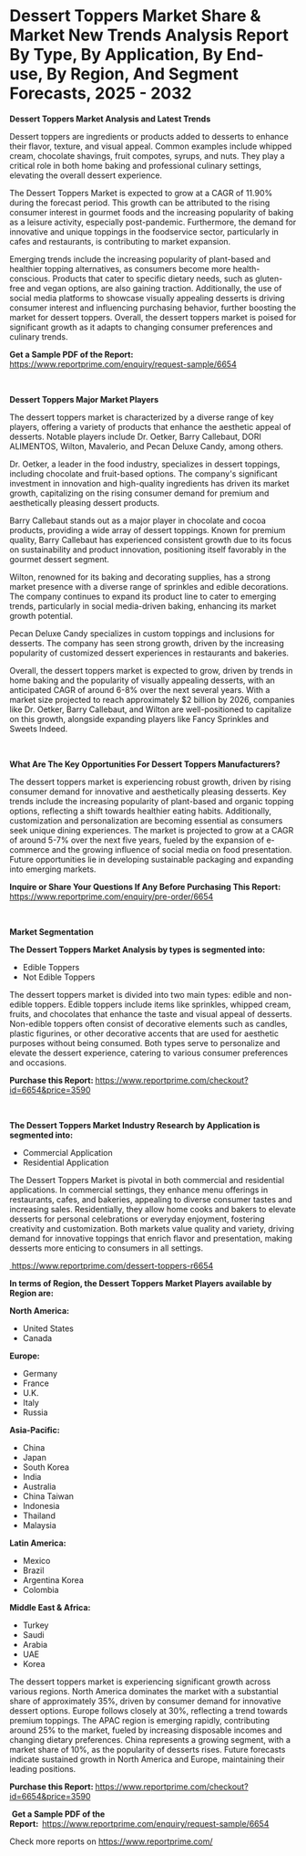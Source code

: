 <p><h1>Dessert Toppers Market Share & Market New Trends Analysis Report By Type, By Application, By End-use, By Region, And Segment Forecasts, 2025 - 2032</h1></p><p><strong>Dessert Toppers Market Analysis and Latest Trends</strong></p>
<p><p>Dessert toppers are ingredients or products added to desserts to enhance their flavor, texture, and visual appeal. Common examples include whipped cream, chocolate shavings, fruit compotes, syrups, and nuts. They play a critical role in both home baking and professional culinary settings, elevating the overall dessert experience. </p><p>The Dessert Toppers Market is expected to grow at a CAGR of 11.90% during the forecast period. This growth can be attributed to the rising consumer interest in gourmet foods and the increasing popularity of baking as a leisure activity, especially post-pandemic. Furthermore, the demand for innovative and unique toppings in the foodservice sector, particularly in cafes and restaurants, is contributing to market expansion. </p><p>Emerging trends include the increasing popularity of plant-based and healthier topping alternatives, as consumers become more health-conscious. Products that cater to specific dietary needs, such as gluten-free and vegan options, are also gaining traction. Additionally, the use of social media platforms to showcase visually appealing desserts is driving consumer interest and influencing purchasing behavior, further boosting the market for dessert toppers. Overall, the dessert toppers market is poised for significant growth as it adapts to changing consumer preferences and culinary trends.</p></p>
<p><strong>Get a Sample PDF of the Report:&nbsp;</strong> <a href="https://www.reportprime.com/enquiry/request-sample/6654?utm_campaign=3568&utm_medium=2&utm_source=Github&utm_content=ia&utm_term=19032025&utm_id=dessert-toppers">https://www.reportprime.com/enquiry/request-sample/6654</a></p>
<p>&nbsp;</p>
<p><strong>Dessert Toppers Major Market Players</strong></p>
<p><p>The dessert toppers market is characterized by a diverse range of key players, offering a variety of products that enhance the aesthetic appeal of desserts. Notable players include Dr. Oetker, Barry Callebaut, DORI ALIMENTOS, Wilton, Mavalerio, and Pecan Deluxe Candy, among others.</p><p>Dr. Oetker, a leader in the food industry, specializes in dessert toppings, including chocolate and fruit-based options. The company's significant investment in innovation and high-quality ingredients has driven its market growth, capitalizing on the rising consumer demand for premium and aesthetically pleasing dessert products.</p><p>Barry Callebaut stands out as a major player in chocolate and cocoa products, providing a wide array of dessert toppings. Known for premium quality, Barry Callebaut has experienced consistent growth due to its focus on sustainability and product innovation, positioning itself favorably in the gourmet dessert segment.</p><p>Wilton, renowned for its baking and decorating supplies, has a strong market presence with a diverse range of sprinkles and edible decorations. The company continues to expand its product line to cater to emerging trends, particularly in social media-driven baking, enhancing its market growth potential.</p><p>Pecan Deluxe Candy specializes in custom toppings and inclusions for desserts. The company has seen strong growth, driven by the increasing popularity of customized dessert experiences in restaurants and bakeries.</p><p>Overall, the dessert toppers market is expected to grow, driven by trends in home baking and the popularity of visually appealing desserts, with an anticipated CAGR of around 6-8% over the next several years. With a market size projected to reach approximately $2 billion by 2026, companies like Dr. Oetker, Barry Callebaut, and Wilton are well-positioned to capitalize on this growth, alongside expanding players like Fancy Sprinkles and Sweets Indeed.</p></p>
<p>&nbsp;</p>
<p><strong>What Are The Key Opportunities For Dessert Toppers Manufacturers?</strong></p>
<p><p>The dessert toppers market is experiencing robust growth, driven by rising consumer demand for innovative and aesthetically pleasing desserts. Key trends include the increasing popularity of plant-based and organic topping options, reflecting a shift towards healthier eating habits. Additionally, customization and personalization are becoming essential as consumers seek unique dining experiences. The market is projected to grow at a CAGR of around 5-7% over the next five years, fueled by the expansion of e-commerce and the growing influence of social media on food presentation. Future opportunities lie in developing sustainable packaging and expanding into emerging markets.</p></p>
<p><strong>Inquire or Share Your Questions If Any Before Purchasing This Report:</strong> <a href="https://www.reportprime.com/enquiry/pre-order/6654?utm_campaign=3568&utm_medium=2&utm_source=Github&utm_content=ia&utm_term=19032025&utm_id=dessert-toppers">https://www.reportprime.com/enquiry/pre-order/6654</a></p>
<p>&nbsp;</p>
<p><strong>Market Segmentation</strong></p>
<p><strong>The Dessert Toppers Market Analysis by types is segmented into:</strong></p>
<p><ul><li>Edible Toppers</li><li>Not Edible Toppers</li></ul></p>
<p><p>The dessert toppers market is divided into two main types: edible and non-edible toppers. Edible toppers include items like sprinkles, whipped cream, fruits, and chocolates that enhance the taste and visual appeal of desserts. Non-edible toppers often consist of decorative elements such as candles, plastic figurines, or other decorative accents that are used for aesthetic purposes without being consumed. Both types serve to personalize and elevate the dessert experience, catering to various consumer preferences and occasions.</p></p>
<p><strong>Purchase this Report:&nbsp;</strong><a href="https://www.reportprime.com/checkout?id=6654&price=3590&utm_campaign=3568&utm_medium=2&utm_source=Github&utm_content=ia&utm_term=19032025&utm_id=dessert-toppers">https://www.reportprime.com/checkout?id=6654&price=3590</a></p>
<p>&nbsp;</p>
<p><strong>The Dessert Toppers Market Industry Research by Application is segmented into:</strong></p>
<p><ul><li>Commercial Application</li><li>Residential Application</li></ul></p>
<p><p>The Dessert Toppers Market is pivotal in both commercial and residential applications. In commercial settings, they enhance menu offerings in restaurants, cafes, and bakeries, appealing to diverse consumer tastes and increasing sales. Residentially, they allow home cooks and bakers to elevate desserts for personal celebrations or everyday enjoyment, fostering creativity and customization. Both markets value quality and variety, driving demand for innovative toppings that enrich flavor and presentation, making desserts more enticing to consumers in all settings.</p></p>
<p><a href="https://www.reportprime.com/dessert-toppers-r6654?utm_campaign=3568&utm_medium=2&utm_source=Github&utm_content=ia&utm_term=19032025&utm_id=dessert-toppers">&nbsp;https://www.reportprime.com/dessert-toppers-r6654</a></p>
<p><strong>In terms of Region, the Dessert Toppers Market Players available by Region are:</strong></p>
<p>
    <p> <strong> North America: </strong>
        <ul>
            <li>United States</li>
            <li>Canada</li>
        </ul>
        </p> 
    <p> <strong> Europe: </strong>
        <ul>
            <li>Germany</li>
            <li>France</li>
            <li>U.K.</li>
            <li>Italy</li>
            <li>Russia</li>
        </ul>
        </p> 
    <p> <strong> Asia-Pacific: </strong>
        <ul>
            <li>China</li>
            <li>Japan</li>
            <li>South Korea</li>
            <li>India</li>
            <li>Australia</li>
            <li>China Taiwan</li>
            <li>Indonesia</li>
            <li>Thailand</li>
            <li>Malaysia</li>
        </ul>
        </p> 
    <p> <strong> Latin America: </strong>
        <ul>
            <li>Mexico</li>
            <li>Brazil</li>
            <li>Argentina Korea</li>
            <li>Colombia</li>
        </ul>
        </p> 
    <p> <strong> Middle East & Africa: </strong>
        <ul>
            <li>Turkey</li>
            <li>Saudi</li>
            <li>Arabia</li>
            <li>UAE</li>
            <li>Korea</li>
        </ul>
    </p>
    </p>
<p><p>The dessert toppers market is experiencing significant growth across various regions. North America dominates the market with a substantial share of approximately 35%, driven by consumer demand for innovative dessert options. Europe follows closely at 30%, reflecting a trend towards premium toppings. The APAC region is emerging rapidly, contributing around 25% to the market, fueled by increasing disposable incomes and changing dietary preferences. China represents a growing segment, with a market share of 10%, as the popularity of desserts rises. Future forecasts indicate sustained growth in North America and Europe, maintaining their leading positions.</p></p>
<p><strong>Purchase this Report: </strong><a href="https://www.reportprime.com/checkout?id=6654&price=3590&utm_campaign=3568&utm_medium=2&utm_source=Github&utm_content=ia&utm_term=19032025&utm_id=dessert-toppers">https://www.reportprime.com/checkout?id=6654&price=3590</a></p>
<p>&nbsp;<strong>Get a Sample PDF of the Report:&nbsp;&nbsp;</strong><a href="https://www.reportprime.com/enquiry/request-sample/6654?utm_campaign=3568&utm_medium=2&utm_source=Github&utm_content=ia&utm_term=19032025&utm_id=dessert-toppers">https://www.reportprime.com/enquiry/request-sample/6654</a></p>
<p><strong></strong></p>
<p>Check more reports on <a href="https://www.reportprime.com/?utm_campaign=3568&utm_medium=2&utm_source=Github&utm_content=ia&utm_term=19032025&utm_id=dessert-toppers">https://www.reportprime.com/</a></p>
